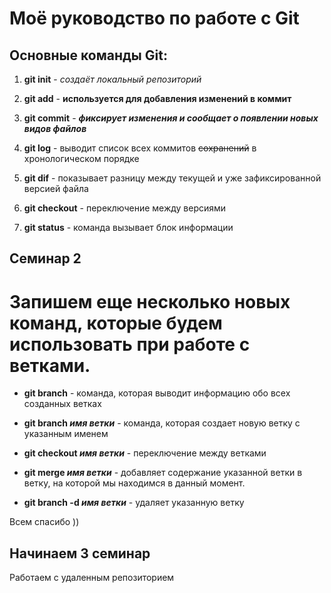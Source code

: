 # Моё руководство по работе с Git

## Основные команды Git:

1. **git init** - *создаёт локальный репозиторий*

2. **git add** - **используется для добавления изменений в коммит**

3. **git commit** - ***фиксирует изменения и сообщает о появлении новых видов файлов***

4. **git log** - выводит список всех коммитов ~~сохранений~~ в хронологическом порядке

5. **git dif** - показывает разницу между текущей и уже зафиксированной версией файла

6. **git checkout** - переключение между версиями

 7. **git status** - команда вызывает блок информации

## Семинар 2

#  Запишем еще несколько новых команд, которые будем использовать при работе с ветками.

* **git branch** - команда, которая выводит информацию обо всех созданных ветках

* **git branch _имя ветки_** - команда, которая создает новую ветку с указанным именем

* **git checkout _имя ветки_** - переключение между ветками

* **git merge _имя ветки_** - добавляет содержание указанной ветки в ветку, на которой мы находимся в данный момент.

* **git branch -d _имя ветки_** - удаляет указанную ветку

Всем спасибо ))

## Начинаем 3 семинар

Работаем с удаленным репозиторием


